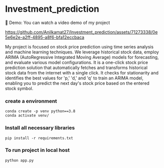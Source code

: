 # Investment_prediction

🎥 Demo: You can watch a video demo of my project

https://github.com/Anilkamat27/Investment_prediction/assets/71273338/0e5e6e2e-a2ff-4895-a8f6-bfa12eccbaca

My project is focused on stock price prediction using time series analysis and machine learning techniques. We leverage historical stock data, employ ARIMA (AutoRegressive Integrated Moving Average) models for forecasting, and evaluate various model configurations. It is a one-click stock price prediction solution that automatically fetches and transforms historical stock data from the internet with a single click.
It checks for stationarity and identifies the best values for 'p,' 'd,' and 'q' to train an ARIMA model, enabling you to predict the next day's stock price based on the entered stock symbol.

### create a environment
```
conda create -p venv python==3.8
conda activate venv/
```
### Install all necessary libraries
```
pip install -r requirements.txt
```
### To run project in local host 
```
python app.py
```
